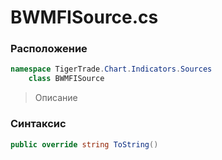
# BWMFISource.cs
### Расположение
```csharp
namespace TigerTrade.Chart.Indicators.Sources  
    class BWMFISource
```

> Описание

### Синтаксис
```csharp
public override string ToString()
```
